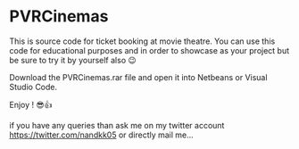 # PVRCinemas
This is source code for ticket booking at movie theatre. You can use this code for educational purposes and in order to showcase as your project but be sure to try it by yourself also 😉

Download the PVRCinemas.rar file and open it into Netbeans or Visual Studio Code.

Enjoy ! 😎👍

if you have any queries than ask me on my twitter account https://twitter.com/nandkk05 or directly mail me...
